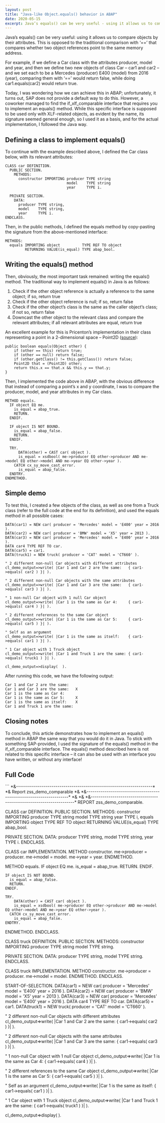 ```yaml
---
layout: post
title: "Java-like Object.equals() behavior in ABAP"
date: 2020-05-15
excerpt: Java’s equals() can be very useful - using it allows us to compare objects by their attributes. This is opposed to the traditional comparison with ‘==’ that compares whether two object references point to the same memory address.
---
```


Java’s equals() can be very useful: using it allows us to compare objects by their attributes. This is opposed to the traditional comparison with ‘==’ that compares whether two object references point to the same memory address.

For example, if we define a Car class with the attributes producer, model and year, and then we define two new objects of class Car – car1 and car2 – and we set each to be a Mercedes (producer) E400 (model) from 2016 (year), comparing them with ‘==’ would return false, while doing car1.equals(car2) would return true.

Today, I was wondering how we can achieve this in ABAP; unfortunately, it turns out, SAP does not provide a default way to do this. However, a coworker managed to find the if_xlf_comparable interface that requires you to implement an equals() method. While this specific interface is supposed to be used only with XLF-related objects, as evident by the name, its signature seemed general enough, so I used it as a basis, and for the actual implementation, I followed the Java way.

<h2>Defining a class to implement equals()</h2>
To continue with the example described above, I defined the Car class below, with its relevant attributes:

```
CLASS car DEFINITION.
  PUBLIC SECTION.
    METHODS:
      constructor IMPORTING producer TYPE string
                            model    TYPE string
                            year     TYPE i.

  PRIVATE SECTION.
    DATA:
      producer TYPE string,
      model    TYPE string,
      year     TYPE i.
ENDCLASS.
```

Then, in the public methods, I defined the equals method by copy-pasting the signature from the above-mentioned interface:

```
METHODS:
  equals IMPORTING object          TYPE REF TO object
         RETURNING VALUE(is_equal) TYPE abap_bool.
```

<h2>Writing the equals() method</h2>
Then, obviously, the most important task remained: writing the equals() method. The traditional way to implement equals() in Java is as follows:

1. Check if the other object reference is actually a reference to the same object; if so, return true
2. Check if the other object reference is null; if so, return false
3. Check if the other object’s class is the same as the caller object’s class; if not so, return false
4. Downcast the other object to the relevant class and compare the relevant attributes; if all relevant attributes are equal, return true

An excellent example for this is Pricenton’s implementation in their class representing a point in a 2-dimensional space – Point2D (<a href="https://algs4.cs.princeton.edu/13stacks/Point2D.java.html">source</a>):

```
public boolean equals(Object other) {
    if (other == this) return true;
    if (other == null) return false;
    if (other.getClass() != this.getClass()) return false;
    Point2D that = (Point2D) other;
    return this.x == that.x && this.y == that.y;
}
```

Then, I implemented the code above in ABAP, with the obvious difference that instead of comparing a point’s x and y coordinate, I was to compare the producer, model, and year attributes in my Car class.

```
METHOD equals.
  IF object EQ me.
    is_equal = abap_true.
    RETURN.
  ENDIF.

  IF object IS NOT BOUND.
    is_equal = abap_false.
    RETURN.
  ENDIF.

  TRY.
      DATA(other) = CAST car( object ).
      is_equal = xsdbool( me->producer EQ other->producer AND me->model EQ other->model AND me->year EQ other->year ).
    CATCH cx_sy_move_cast_error.
      is_equal = abap_false.
  ENDTRY.
ENDMETHOD.
```

<h2>Simple demo</h2>
To test this, I created a few objects of the class, as well as one from a Truck class (refer to the full code at the end for its definition), and used the equals method in all possible cases:

```
DATA(car1) = NEW car( producer = 'Mercedes' model = 'E400' year = 2016 ).
DATA(car2) = NEW car( producer = 'BMW' model = 'X5' year = 2013 ).
DATA(car3) = NEW car( producer = 'Mercedes' model = 'E400' year = 2016 ).
DATA car4 TYPE REF TO car.
DATA(car5) = car1.
DATA(truck1) = NEW truck( producer = 'CAT' model = 'CT660' ).

" 2 different non-null Car objects with different attributes
cl_demo_output=>write( |Car 1 and Car 2 are the same:   { car1->equals( car2 ) }| ).

" 2 different non-null Car objects with the same attributes
cl_demo_output=>write( |Car 1 and Car 3 are the same:   { car1->equals( car3 ) }| ).

" 1 non-null Car object with 1 null Car object
cl_demo_output=>write( |Car 1 is the same as Car 4:     { car1->equals( car4 ) }| ).

" 2 different references to the same Car object
cl_demo_output=>write( |Car 1 is the same as Car 5:     { car1->equals( car5 ) }| ).

" Self as an argument
cl_demo_output=>write( |Car 1 is the same as itself:    { car1->equals( car1 ) }| ).

" 1 Car object with 1 Truck object
cl_demo_output=>write( |Car 1 and Truck 1 are the same: { car1->equals( truck1 ) }| ).

cl_demo_output=>display(  ).
```

After running this code, we have the following output:

```
Car 1 and Car 2 are the same:   
Car 1 and Car 3 are the same:   X
Car 1 is the same as Car 4:     
Car 1 is the same as Car 5:     X
Car 1 is the same as itself:    X
Car 1 and Truck 1 are the same:
```

<h2>Closing notes</h2>
To conclude, this article demonstrates how to implement an equals() method in ABAP the same way that you would do it in Java. To stick with something SAP-provided, I used the signature of the equals() method in the if_xlf_comparable interface. The equals() method described here is not related to this specific interface – it can also be used with an interface you have written, or without any interface!

<h2>Full Code</h2>
```
*&---------------------------------------------------------------------*
*& Report  zss_demo_comparable
*&
*&---------------------------------------------------------------------*
*&
*&
*&---------------------------------------------------------------------*
REPORT zss_demo_comparable.

CLASS car DEFINITION.
  PUBLIC SECTION.
    METHODS:
      constructor IMPORTING producer TYPE string
                            model    TYPE string
                            year     TYPE i,
      equals IMPORTING object          TYPE REF TO object
             RETURNING VALUE(is_equal) TYPE abap_bool.

  PRIVATE SECTION.
    DATA:
      producer TYPE string,
      model    TYPE string,
      year     TYPE i.
ENDCLASS.

CLASS car IMPLEMENTATION.
  METHOD constructor.
    me->producer = producer.
    me->model = model.
    me->year = year.
  ENDMETHOD.

  METHOD equals.
    IF object EQ me.
      is_equal = abap_true.
      RETURN.
    ENDIF.

    IF object IS NOT BOUND.
      is_equal = abap_false.
      RETURN.
    ENDIF.

    TRY.
        DATA(other) = CAST car( object ).
        is_equal = xsdbool( me->producer EQ other->producer AND me->model EQ other->model AND me->year EQ other->year ).
      CATCH cx_sy_move_cast_error.
        is_equal = abap_false.
    ENDTRY.
  ENDMETHOD.
ENDCLASS.

CLASS truck DEFINITION.
  PUBLIC SECTION.
    METHODS:
      constructor IMPORTING producer TYPE string
                            model    TYPE string.

  PRIVATE SECTION.
    DATA:
      producer TYPE string,
      model    TYPE string.
ENDCLASS.

CLASS truck IMPLEMENTATION.
  METHOD constructor.
    me->producer = producer.
    me->model = model.
  ENDMETHOD.
ENDCLASS.

START-OF-SELECTION.
  DATA(car1) = NEW car( producer = 'Mercedes' model = 'E400' year = 2016 ).
  DATA(car2) = NEW car( producer = 'BMW' model = 'X5' year = 2013 ).
  DATA(car3) = NEW car( producer = 'Mercedes' model = 'E400' year = 2016 ).
  DATA car4 TYPE REF TO car.
  DATA(car5) = car1.
  DATA(truck1) = NEW truck( producer = 'CAT' model = 'CT660' ).

  " 2 different non-null Car objects with different attributes
  cl_demo_output=>write( |Car 1 and Car 2 are the same:   { car1->equals( car2 ) }| ).

  " 2 different non-null Car objects with the same attributes
  cl_demo_output=>write( |Car 1 and Car 3 are the same:   { car1->equals( car3 ) }| ).

  " 1 non-null Car object with 1 null Car object
  cl_demo_output=>write( |Car 1 is the same as Car 4:     { car1->equals( car4 ) }| ).

  " 2 different references to the same Car object
  cl_demo_output=>write( |Car 1 is the same as Car 5:     { car1->equals( car5 ) }| ).

  " Self as an argument
  cl_demo_output=>write( |Car 1 is the same as itself:    { car1->equals( car1 ) }| ).

  " 1 Car object with 1 Truck object
  cl_demo_output=>write( |Car 1 and Truck 1 are the same: { car1->equals( truck1 ) }| ).

  cl_demo_output=>display(  ).
```
